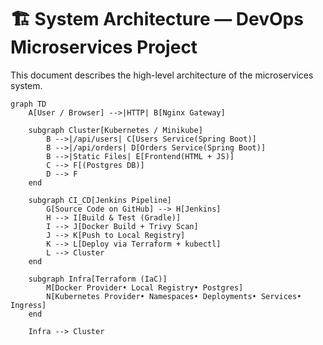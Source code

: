 # 🏗️ System Architecture — DevOps Microservices Project

This document describes the high-level architecture of the microservices system.

```mermaid
graph TD
    A[User / Browser] -->|HTTP| B[Nginx Gateway]

    subgraph Cluster[Kubernetes / Minikube]
        B -->|/api/users| C[Users Service(Spring Boot)]
        B -->|/api/orders| D[Orders Service(Spring Boot)]
        B -->|Static Files| E[Frontend(HTML + JS)]
        C --> F[(Postgres DB)]
        D --> F
    end

    subgraph CI_CD[Jenkins Pipeline]
        G[Source Code on GitHub] --> H[Jenkins]
        H --> I[Build & Test (Gradle)]
        I --> J[Docker Build + Trivy Scan]
        J --> K[Push to Local Registry]
        K --> L[Deploy via Terraform + kubectl]
        L --> Cluster
    end

    subgraph Infra[Terraform (IaC)]
        M[Docker Provider• Local Registry• Postgres]
        N[Kubernetes Provider• Namespaces• Deployments• Services• Ingress]
    end

    Infra --> Cluster
